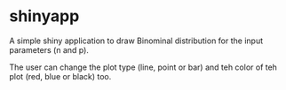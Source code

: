 shinyapp
========

A simple shiny application to draw Binominal distribution for the input parameters (n and p). 

The user can change the plot type (line, point or bar) and teh color of teh plot (red, blue or black) too.

